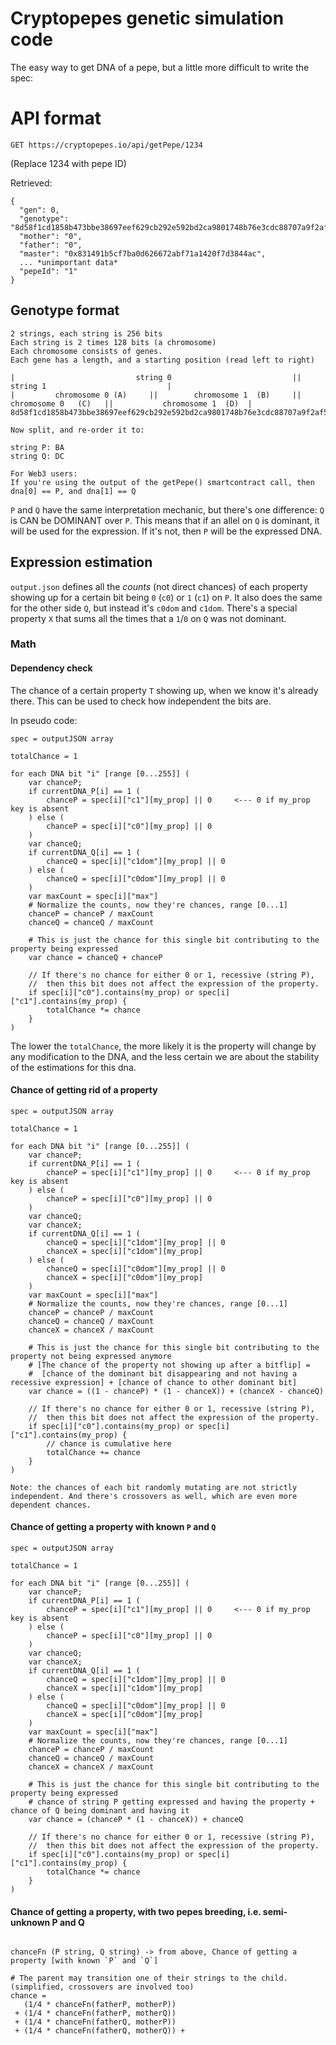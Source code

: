 # Cryptopepes genetic simulation code

The easy way to get DNA of a pepe, but a little more difficult to write the spec:

# API format

```
GET https://cryptopepes.io/api/getPepe/1234
```

(Replace 1234 with pepe ID)

Retrieved:

```
{
  "gen": 0,
  "genotype": "8d58f1cd1858b473bbe38697eef629cb292e592bd2ca9801748b76e3cdc88707a9f2af5e826bd695c3611d3ca08fb5c3a6a13c67009412fc36b39865cba76567",
  "mother": "0",
  "father": "0",
  "master": "0x831491b5cf7ba0d626672abf71a1420f7d3844ac",
  ... *unimportant data*
  "pepeId": "1"
}
```

## Genotype format

```
2 strings, each string is 256 bits
Each string is 2 times 128 bits (a chromosome)
Each chromosome consists of genes.
Each gene has a length, and a starting position (read left to right)

|                           string 0                           ||                           string 1                           |
|         chromosome 0 (A)     ||        chromosome 1  (B)     ||         chromosome 0   (C)   ||           chromosome 1  (D)  |
8d58f1cd1858b473bbe38697eef629cb292e592bd2ca9801748b76e3cdc88707a9f2af5e826bd695c3611d3ca08fb5c3a6a13c67009412fc36b39865cba76567

Now split, and re-order it to:

string P: BA
string Q: DC

For Web3 users:
If you're using the output of the getPepe() smartcontract call, then dna[0] == P, and dna[1] == Q
```


`P` and `Q` have the same interpretation mechanic, but there's one difference: `Q` is CAN be DOMINANT over `P`.
This means that if an allel on `Q` is dominant, it will be used for the expression. If it's not, then `P` will be the expressed DNA.


## Expression estimation

`output.json` defines all the *counts* (not direct chances) of each property showing up for a certain bit being `0` (`c0`) or `1` (`c1`) on `P`.
It also does the same for the other side `Q`, but instead it's `c0dom` and `c1dom`. There's a special property `X` that sums all the times that a `1`/`0` on `Q` was not dominant.

### Math

#### Dependency check

The chance of a certain property `T` showing up, when we know it's already there. This can be used to check how independent the bits are.

In pseudo code:
```
spec = outputJSON array

totalChance = 1

for each DNA bit "i" [range [0...255]] (
    var chanceP;
    if currentDNA_P[i] == 1 (
        chanceP = spec[i]["c1"][my_prop] || 0     <--- 0 if my_prop key is absent
    ) else (
        chanceP = spec[i]["c0"][my_prop] || 0
    )
    var chanceQ;
    if currentDNA_Q[i] == 1 (
        chanceQ = spec[i]["c1dom"][my_prop] || 0
    ) else (
        chanceQ = spec[i]["c0dom"][my_prop] || 0
    )
    var maxCount = spec[i]["max"]
    # Normalize the counts, now they're chances, range [0...1]
    chanceP = chanceP / maxCount
    chanceQ = chanceQ / maxCount
    
    # This is just the chance for this single bit contributing to the property being expressed
    var chance = chanceQ + chanceP
    
    // If there's no chance for either 0 or 1, recessive (string P),
    //  then this bit does not affect the expression of the property.
    if spec[i]["c0"].contains(my_prop) or spec[i]["c1"].contains(my_prop) {
        totalChance *= chance
    }
)
```

The lower the `totalChance`, the more likely it is the property will change by any modification to the DNA,
 and the less certain we are about the stability of the estimations for this dna.


#### Chance of getting rid of a property


```
spec = outputJSON array

totalChance = 1

for each DNA bit "i" [range [0...255]] (
    var chanceP;
    if currentDNA_P[i] == 1 (
        chanceP = spec[i]["c1"][my_prop] || 0     <--- 0 if my_prop key is absent
    ) else (
        chanceP = spec[i]["c0"][my_prop] || 0
    )
    var chanceQ;
    var chanceX;
    if currentDNA_Q[i] == 1 (
        chanceQ = spec[i]["c1dom"][my_prop] || 0
        chanceX = spec[i]["c1dom"][my_prop]
    ) else (
        chanceQ = spec[i]["c0dom"][my_prop] || 0
        chanceX = spec[i]["c0dom"][my_prop]
    )
    var maxCount = spec[i]["max"]
    # Normalize the counts, now they're chances, range [0...1]
    chanceP = chanceP / maxCount
    chanceQ = chanceQ / maxCount
    chanceX = chanceX / maxCount
    
    # This is just the chance for this single bit contributing to the property not being expressed anymore
    # [The chance of the property not showing up after a bitflip] =
    #  [chance of the dominant bit disappearing and not having a recessive expression] + [chance of chance to other dominant bit]
    var chance = ((1 - chanceP) * (1 - chanceX)) + (chanceX - chanceQ)
    
    // If there's no chance for either 0 or 1, recessive (string P),
    //  then this bit does not affect the expression of the property.
    if spec[i]["c0"].contains(my_prop) or spec[i]["c1"].contains(my_prop) {
        // chance is cumulative here
        totalChance += chance
    }
)

Note: the chances of each bit randomly mutating are not strictly independent. And there's crossovers as well, which are even more dependent chances. 
```


#### Chance of getting a property **with known `P` and `Q`**

```
spec = outputJSON array

totalChance = 1

for each DNA bit "i" [range [0...255]] (
    var chanceP;
    if currentDNA_P[i] == 1 (
        chanceP = spec[i]["c1"][my_prop] || 0     <--- 0 if my_prop key is absent
    ) else (
        chanceP = spec[i]["c0"][my_prop] || 0
    )
    var chanceQ;
    var chanceX;
    if currentDNA_Q[i] == 1 (
        chanceQ = spec[i]["c1dom"][my_prop] || 0
        chanceX = spec[i]["c1dom"][my_prop]
    ) else (
        chanceQ = spec[i]["c0dom"][my_prop] || 0
        chanceX = spec[i]["c0dom"][my_prop]
    )
    var maxCount = spec[i]["max"]
    # Normalize the counts, now they're chances, range [0...1]
    chanceP = chanceP / maxCount
    chanceQ = chanceQ / maxCount
    chanceX = chanceX / maxCount
    
    # This is just the chance for this single bit contributing to the property being expressed
    # chance of string P getting expressed and having the property + chance of Q being dominant and having it
    var chance = (chanceP * (1 - chanceX)) + chanceQ
    
    // If there's no chance for either 0 or 1, recessive (string P),
    //  then this bit does not affect the expression of the property.
    if spec[i]["c0"].contains(my_prop) or spec[i]["c1"].contains(my_prop) {
        totalChance *= chance
    }
)

```

#### Chance of getting a property, with two pepes breeding, i.e. semi-unknown P and Q

```

chanceFn (P string, Q string) -> from above, Chance of getting a property [with known `P` and `Q`]

# The parent may transition one of their strings to the child. (simplified, crossovers are involved too)
chance =
   (1/4 * chanceFn(fatherP, motherP))
 + (1/4 * chanceFn(fatherP, motherQ))
 + (1/4 * chanceFn(fatherQ, motherP))
 + (1/4 * chanceFn(fatherQ, motherQ)) + 
```

